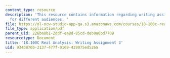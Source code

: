 ```yaml
---
content_type: resource
description: 'This resource contains information regarding writing assignment 3: writing
  for different audiences. '
file: https://ol-ocw-studio-app-qa.s3.amazonaws.com/courses/18-100c-real-analysis-fall-2012/934b870b2137477f0169429075ed526a_MIT18_100CF12_Writing_3.pdf
file_type: application/pdf
parent_uid: 226ba8b1-2ddf-ea8d-85cd-deb0a6bd7789
resourcetype: Document
title: '18.100C Real Analysis: Writing Assignment 3'
uid: 934b870b-2137-477f-0169-429075ed526a
---
```

